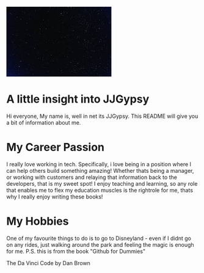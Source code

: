![headshot](download.jpg)

# A little insight into JJGypsy
Hi everyone, My name is, well in net its JJGypsy. This README will give you a bit of information about me.

# My Career Passion
I really love working in tech. Specifically, i love being in a position where I can help others build something amazing! Whether thats being a manager, or working with customers and relaying that information back to the developers, that is my sweet spot! I enjoy teaching and learning, so any role that enables me to flex my education muscles is the rightrole for me, thats why I really enjoy writing these books!

# My Hobbies
One of my favourite things to do is to go to Disneyland - even if I didnt go on any rides, just walking around the park and feeling the magic is enough for me.
P.S. this is from the book "Github for Dummies"

The Da Vinci Code by Dan Brown

